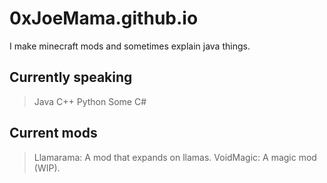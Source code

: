 # 0xJoeMama.github.io

I make minecraft mods and sometimes explain java things.

## Currently speaking 
> Java
> C++
> Python
> Some C#


## Current mods

> Llamarama: A mod that expands on llamas.
> VoidMagic: A magic mod (WIP).

